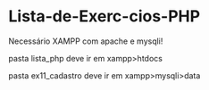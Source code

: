 # Lista-de-Exerc-cios-PHP

Necessário XAMPP com apache e mysqli!

pasta lista_php deve ir em xampp>htdocs

pasta ex11_cadastro deve ir em xampp>mysqli>data
